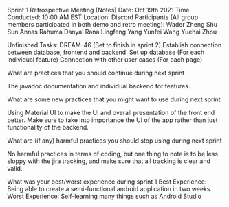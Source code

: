 Sprint 1 Retrospective Meeting (Notes)
Date: Oct 19th 2021
Time Conducted: 10:00 AM EST
Location: Discord
Participants (All group members participated in both demo and retro meeting):
Wader Zheng
Shu Sun
Annas Rahuma
Danyal Rana
Lingfeng Yang
Yunfei Wang
Yuehai Zhou

Unfinished Tasks:
DREAM-46 (Set to finish in sprint 2)
Establish connection between database, frontend and backend:
Set up database (For each individual feature)
Connection with other user cases (For each page)

What are practices that you should continue during next sprint

The javadoc documentation and individual backend for features.

What are some new practices that you might want to use during next sprint

Using Material UI to make the UI and overall presentation of the front end better. Make sure to take into importance the UI of the app rather than just functionality of the backend.

What are (if any) harmful practices you should stop using during next sprint

No harmful practices in terms of coding, but one thing to note is to be less sloppy with the jira tracking, and make sure that all tracking is clear and valid. 

What was your best/worst experience during sprint 1 
Best Experience:
Being able to create a semi-functional android application in two weeks. 
Worst Experience:
Self-learning many things such as Android Studio
